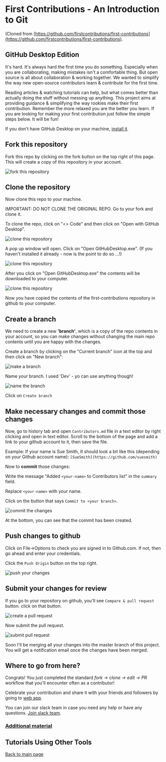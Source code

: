 
# First Contributions - An Introduction to Git
(Cloned from [https://github.com/firstcontributions/first-contributions](https://github.com/firstcontributions/first-contributions).

## GitHub Desktop Edition

It's hard. It's always hard the first time you do something. Especially when you are collaborating, making mistakes isn't a comfortable thing. But open source is all about collaboration & working together. We wanted to simplify the way new open-source contributors learn & contribute for the first time.

Reading articles & watching tutorials can help, but what comes better than actually doing the stuff without messing up anything. This project aims at providing guidance & simplifying the way rookies make their first contribution. Remember the more relaxed you are the better you learn. If you are looking for making your first contribution just follow the simple steps below. It will be fun!

If you don't have GitHub Desktop on your machine, [install it](https://desktop.github.com/).


## Fork this repository

Fork this repo by clicking on the fork button on the top right of this page.
This will create a copy of this repository in your account.

<img src="../images/fork.png" alt="fork this repository" />

## Clone the repository

Now clone this repo to your machine.

IMPORTANT: DO NOT CLONE THE ORIGINAL REPO. Go to your fork and clone it.

To clone the repo, click on "<> Code" and then click on "Open with GitHub Desktop".

<img src="../images/clone.png" alt="clone this repository" />

A pop up window will open. Click on "Open GitHubDesktop.exe". (If you haven't installed it already - now is the point to do so ...!)

<img src="../images/openGitHubDesktop.png" alt="clone this repository" />

After you click on "Open GitHubDesktop.exe" the contents will be downloaded to your computer.

<img src="../images/GHDesktop.png" alt="clone this repository" />

Now you have copied the contents of the first-contributions repository in github to your computer.

## Create a branch

We need to create a new **'branch'**, which is a copy of the repo contents in your account, so you can make changes without changing the main repo contents until you are happy with the changes. 

Create a branch by clicking on the "Current branch" icon at the top and then click on "New branch":

<img src="../images/newBranch.png" alt="make a branch" />

Name your branch. I used 'Dev' - yo can use anything though!

<img src="../images/nameBranch.png" alt="name the branch" />

Click on `Create branch`

## Make necessary changes and commit those changes

Now, go to history tab and open `Contributors.md` file in a text editor by right clicking and open in text editor. Scroll to the bottom of the page and add a link to your github account to it, then save the file.

Example: If your name is Sue Smith, It should look a bit like this (depending on your Github account name):
`[SueSmith](https://github.com/suesmith)`

Now to **commit** those changes:

Write the message "Added `<your-name>` to Contributors list" in the `summary` field.

Replace `<your-name>` with your name.

Click on the button that says `Commit to <your branch>`.

<img src="../images/commit.png" alt="commit the changes" />

At the bottom, you can see that the commit has been created.


## Push changes to github

Click on File->Options to check you are signed in to Github.com. If not, then go ahead and enter your credentials.


Click the `Push Origin` button on the top right.

<img src="../images/push.png" alt="push your changes" />

## Submit your changes for review

If you go to your repository on github, you'll see `Compare & pull request` button. click on that button.

<img src="https://firstcontributions.github.io/assets/gui-tool-tutorials/github-desktop-tutorial/compare-and-pull.png" alt="create a pull request" />

Now submit the pull request.

<img src="https://firstcontributions.github.io/assets/gui-tool-tutorials/github-desktop-tutorial/submit-pull-request.png" alt="submit pull request" />

Soon I'll be merging all your changes into the master branch of this project. You will get a notification email once the changes have been merged.

## Where to go from here?

Congrats! You just completed the standard _fork -> clone -> edit -> PR_ workflow that you'll encounter often as a contributor!

Celebrate your contribution and share it with your friends and followers by going to [web app](https://firstcontributions.github.io#social-share).

You can join our slack team in case you need any help or have any questions. [Join slack team](https://join.slack.com/t/firstcontributors/shared_invite/zt-1hg51qkgm-Xc7HxhsiPYNN3ofX2_I8FA).

### [Additional material](../additional-material/git_workflow_scenarios/additional-material.md)

## Tutorials Using Other Tools

[Back to main page](https://github.com/firstcontributions/first-contributions#tutorials-using-other-tools)
